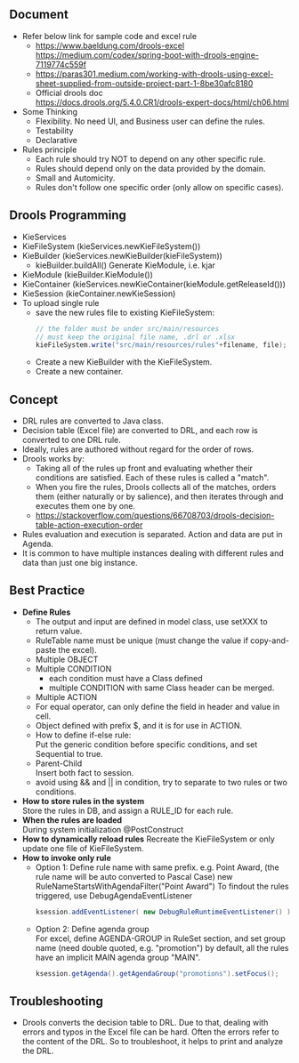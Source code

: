 ## Document
- Refer below link for sample code and excel rule  
    - https://www.baeldung.com/drools-excel  
https://medium.com/codex/spring-boot-with-drools-engine-7119774c559f  
    - https://paras301.medium.com/working-with-drools-using-excel-sheet-supplied-from-outside-project-part-1-8be30afc8180
    - Official drools doc  
    https://docs.drools.org/5.4.0.CR1/drools-expert-docs/html/ch06.html
- Some Thinking
  - Flexibility. No need UI, and Business user can define the rules.
  - Testability
  - Declarative
- Rules principle
  - Each rule should try NOT to depend on any other specific rule. 
  - Rules should depend only on the data provided by the domain.
  - Small and Automicity.
  - Rules don't follow one specific order (only allow on specific cases).


## Drools Programming
- KieServices
- KieFileSystem (kieServices.newKieFileSystem())
- KieBuilder (kieServices.newKieBuilder(kieFileSystem))
  - kieBuilder.buildAll()
    Generate KieModule, i.e. kjar
- KieModule (kieBuilder.KieModule())
- KieContainer (kieServices.newKieContainer(kieModule.getReleaseId()))
- KieSession (kieContainer.newKieSession)
- To upload single rule
  - save the new rules file to existing KieFileSystem:  
    ```java
    // the folder must be under src/main/resources 
    // must keep the original file name, .drl or .xlsx
    kieFileSystem.write("src/main/resources/rules"+filename, file);
    ```
  - Create a new KieBuilder with the KieFileSystem.
  - Create a new container.

## Concept
- DRL rules are converted to Java class.
- Decision table (Excel file) are converted to DRL, and each row is converted to one DRL rule.
- Ideally, rules are authored without regard for the order of rows.
- Drools works by:   
    - Taking all of the rules up front and evaluating whether their conditions are satisfied. Each of these rules is called a "match".
    - When you fire the rules, Drools collects all of the matches, orders them (either naturally or by salience), and then iterates through and executes them one by one.
    - https://stackoverflow.com/questions/66708703/drools-decision-table-action-execution-order
- Rules evaluation and execution is separated. Action and data are put in Agenda.
- It is common to have multiple instances dealing with different rules and data than just one big instance.

## Best Practice
- **Define Rules**  
  - The output and input are defined in model class, use setXXX to return value.
  - RuleTable name must be unique (must change the value if copy-and-paste the excel).
  - Multiple OBJECT
  - Multiple CONDITION
      - each condition must have a Class defined
      - multiple CONDITION with same Class header can be merged.
  - Multiple ACTION
  - For equal operator, can only define the field in header and value in cell.
  - Object defined with prefix $, and it is for use in ACTION.
  - How to define if-else rule:  
    Put the generic condition before specific conditions, and set Sequential to true.
  - Parent-Child  
    Insert both fact to session.
  - avoid using && and || in condition, try to separate to two rules or two conditions.
- **How to store rules in the system**  
  Store the rules in DB, and assign a RULE_ID for each rule.
- **When the rules are loaded**  
  During system initialization @PostConstruct
- **How to dynamically reload rules**
  Recreate the KieFileSystem or only update one file of KieFileSystem.
- **How to invoke only rule**  
  - Option 1: Define rule name with same prefix. e.g. Point Award, (the rule name will be auto converted to Pascal Case)
  new RuleNameStartsWithAgendaFilter("Point Award")
  To findout the rules triggered, use DebugAgendaEventListener  
    ```java
    ksession.addEventListener( new DebugRuleRuntimeEventListener() );
    ```
  - Option 2: Define agenda group  
    For excel, define AGENDA-GROUP in RuleSet section, and set group name (need double quoted, e.g. "promotion")
    by default, all the rules have an implicit MAIN agenda group "MAIN".
    ```java
    ksession.getAgenda().getAgendaGroup("promotions").setFocus();
    ```

## Troubleshooting
- Drools converts the decision table to DRL. Due to that, dealing with errors and typos in the Excel file can be hard. Often the errors refer to the content of the DRL. So to troubleshoot, it helps to print and analyze the DRL.

